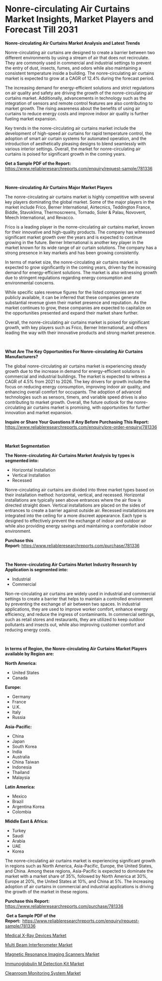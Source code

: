 <p><h1>Nonre-circulating Air Curtains Market Insights, Market Players and Forecast Till 2031</h1></p><p><strong>Nonre-circulating Air Curtains Market Analysis and Latest Trends</strong></p>
<p><p>Nonre-circulating air curtains are designed to create a barrier between two different environments by using a stream of air that does not recirculate. They are commonly used in commercial and industrial settings to prevent the entry of dust, insects, fumes, and odors while also maintaining a consistent temperature inside a building. The nonre-circulating air curtains market is expected to grow at a CAGR of 12.4% during the forecast period.</p><p>The increasing demand for energy-efficient solutions and strict regulations on air quality and safety are driving the growth of the nonre-circulating air curtains market. Additionally, advancements in technology such as the integration of sensors and remote control features are also contributing to market growth. The rising awareness about the benefits of using air curtains to reduce energy costs and improve indoor air quality is further fueling market expansion.</p><p>Key trends in the nonre-circulating air curtains market include the development of high-speed air curtains for rapid temperature control, the adoption of smart air curtain systems for automated operation, and the introduction of aesthetically pleasing designs to blend seamlessly with various interior settings. Overall, the market for nonre-circulating air curtains is poised for significant growth in the coming years.</p></p>
<p><strong>Get a Sample PDF of the Report:&nbsp;</strong> <a href="https://www.reliableresearchreports.com/enquiry/request-sample/781336">https://www.reliableresearchreports.com/enquiry/request-sample/781336</a></p>
<p>&nbsp;</p>
<p><strong>Nonre-circulating Air Curtains Major Market Players</strong></p>
<p><p>The nonre-circulating air curtains market is highly competitive with several key players dominating the global market. Some of the major players in the market include Frico, Berner International, Airtecnics, Teddington France, Biddle, Stavoklima, Thermoscreens, Tornado, Soler & Palau, Novovent, Meech International, and Revacco.</p><p>Frico is a leading player in the nonre-circulating air curtains market, known for their innovative and high-quality products. The company has witnessed significant market growth over the years and is expected to continue growing in the future. Berner International is another key player in the market known for its wide range of air curtain solutions. The company has a strong presence in key markets and has been growing consistently.</p><p>In terms of market size, the nonre-circulating air curtains market is expected to grow significantly in the coming years, driven by the increasing demand for energy-efficient solutions. The market is also witnessing growth due to stringent regulations regarding energy consumption and environmental concerns.</p><p>While specific sales revenue figures for the listed companies are not publicly available, it can be inferred that these companies generate substantial revenue given their market presence and reputation. As the market continues to grow, these companies are expected to capitalize on the opportunities presented and expand their market share further.</p><p>Overall, the nonre-circulating air curtains market is poised for significant growth, with key players such as Frico, Berner International, and others leading the way with their innovative products and strong market presence.</p></p>
<p>&nbsp;</p>
<p><strong>What Are The Key Opportunities For Nonre-circulating Air Curtains Manufacturers?</strong></p>
<p><p>The global nonre-circulating air curtains market is experiencing steady growth due to the increase in demand for energy-efficient solutions in commercial and industrial buildings. The market is expected to witness a CAGR of 4.5% from 2021 to 2026. The key drivers for growth include the focus on reducing energy consumption, improving indoor air quality, and enhancing overall comfort for occupants. The adoption of advanced technologies such as sensors, timers, and variable speed drives is also contributing to market growth. Overall, the future outlook for the nonre-circulating air curtains market is promising, with opportunities for further innovation and market expansion.</p></p>
<p><strong>Inquire or Share Your Questions If Any Before Purchasing This Report:</strong> <a href="https://www.reliableresearchreports.com/enquiry/pre-order-enquiry/781336">https://www.reliableresearchreports.com/enquiry/pre-order-enquiry/781336</a></p>
<p>&nbsp;</p>
<p><strong>Market Segmentation</strong></p>
<p><strong>The Nonre-circulating Air Curtains Market Analysis by types is segmented into:</strong></p>
<p><ul><li>Horizontal Installation</li><li>Vertical Installation</li><li>Recessed</li></ul></p>
<p><p>Nonre-circulating air curtains are divided into three market types based on their installation method: horizontal, vertical, and recessed. Horizontal installations are typically seen above entrances where the air flow is directed straight down. Vertical installations are placed on the sides of entrances to create a barrier against outside air. Recessed installations are integrated into the ceiling for a more discreet appearance. Each type is designed to effectively prevent the exchange of indoor and outdoor air while also providing energy savings and maintaining a comfortable indoor environment.</p></p>
<p><strong>Purchase this Report:&nbsp;</strong><a href="https://www.reliableresearchreports.com/purchase/781336">https://www.reliableresearchreports.com/purchase/781336</a></p>
<p>&nbsp;</p>
<p><strong>The Nonre-circulating Air Curtains Market Industry Research by Application is segmented into:</strong></p>
<p><ul><li>Industrial</li><li>Commercial</li></ul></p>
<p><p>Non-re-circulating air curtains are widely used in industrial and commercial settings to create a barrier that helps to maintain a controlled environment by preventing the exchange of air between two spaces. In industrial applications, they are used to improve worker comfort, enhance energy efficiency, and reduce the ingress of contaminants. In commercial settings, such as retail stores and restaurants, they are utilized to keep outdoor pollutants and insects out, while also improving customer comfort and reducing energy costs.</p></p>
<p>&nbsp;</p>
<p><strong>In terms of Region, the Nonre-circulating Air Curtains Market Players available by Region are:</strong></p>
<p>
    <p> <strong> North America: </strong>
        <ul>
            <li>United States</li>
            <li>Canada</li>
        </ul>
        </p> 
    <p> <strong> Europe: </strong>
        <ul>
            <li>Germany</li>
            <li>France</li>
            <li>U.K.</li>
            <li>Italy</li>
            <li>Russia</li>
        </ul>
        </p> 
    <p> <strong> Asia-Pacific: </strong>
        <ul>
            <li>China</li>
            <li>Japan</li>
            <li>South Korea</li>
            <li>India</li>
            <li>Australia</li>
            <li>China Taiwan</li>
            <li>Indonesia</li>
            <li>Thailand</li>
            <li>Malaysia</li>
        </ul>
        </p> 
    <p> <strong> Latin America: </strong>
        <ul>
            <li>Mexico</li>
            <li>Brazil</li>
            <li>Argentina Korea</li>
            <li>Colombia</li>
        </ul>
        </p> 
    <p> <strong> Middle East & Africa: </strong>
        <ul>
            <li>Turkey</li>
            <li>Saudi</li>
            <li>Arabia</li>
            <li>UAE</li>
            <li>Korea</li>
        </ul>
    </p>
    </p>
<p><p>The nonre-circulating air curtains market is experiencing significant growth in regions such as North America, Asia-Pacific, Europe, the United States, and China. Among these regions, Asia-Pacific is expected to dominate the market with a market share of 35%, followed by North America at 30%, Europe at 20%, the United States at 10%, and China at 5%. The increasing adoption of air curtains in commercial and industrial applications is driving the growth of the market in these regions.</p></p>
<p><strong>Purchase this Report: </strong><a href="https://www.reliableresearchreports.com/purchase/781336">https://www.reliableresearchreports.com/purchase/781336</a></p>
<p>&nbsp;<strong>Get a Sample PDF of the Report:&nbsp;&nbsp;</strong><a href="https://www.reliableresearchreports.com/enquiry/request-sample/781336">https://www.reliableresearchreports.com/enquiry/request-sample/781336</a></p>
<p><strong></strong></p>
<p><p><a href="https://github.com/shotows/Market-Research-Report-List-1/blob/main/medical-x-ray-devices-market.md">Medical X-Ray Devices Market</a></p><p><a href="https://github.com/Sinjinluong3e0awx2m195k76/Market-Research-Report-List-1/blob/main/multi-beam-interferometer-market.md">Multi Beam Interferometer Market</a></p><p><a href="https://github.com/beatblasta/Market-Research-Report-List-2/blob/main/magnetic-resonance-imaging-scanners-market.md">Magnetic Resonance Imaging Scanners Market</a></p><p><a href="https://issuu.com/reportprime-2/docs/immunoglobulin-m-detection-kit-market-size-2030.pp">Immunoglobulin M Detection Kit Market</a></p><p><a href="https://issuu.com/reportprime-2/docs/cleanroom-monitoring-system-market-size-2030.pptx">Cleanroom Monitoring System Market</a></p></p>